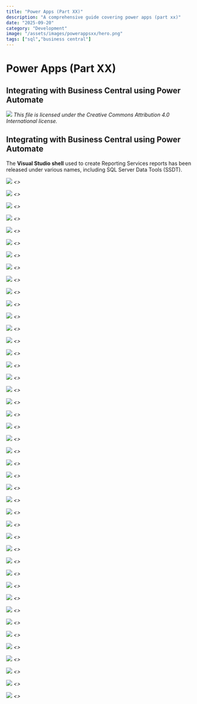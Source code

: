 ```yaml
---
title: "Power Apps (Part XX)"
description: "A comprehensive guide covering power apps (part xx)"
date: "2025-09-20"
category: "Development"
image: "/assets/images/powerappsxx/hero.png"
tags: ["sql","business central"]
---
```


# Power Apps (Part XX)

## Integrating with Business Central using Power Automate

![](/assets/images/powerappsxx/office-365-icon-500x500.png)
*This file is licensed under the Creative Commons Attribution 4.0 International license.*


## Integrating with Business Central using Power Automate

The **Visual Studio shell** used to create Reporting Services reports has been released under various names, including SQL Server Data Tools (SSDT).

![](/assets/images/powerappsxx/screenshot-2024-10-30-at-5.00.32pm-1836x1475.png)
*<<NEW TEXT HERE>>*

![](/assets/images/powerappsxx/screenshot-2024-10-30-at-5.00.32pm-1836x1475.png)
*<<NEW TEXT HERE>>*

![](/assets/images/powerappsxx/screenshot-2024-10-30-at-5.00.32pm-1836x1475.png)
*<<NEW TEXT HERE>>*

![](/assets/images/powerappsxx/screenshot-2024-10-30-at-5.00.32pm-1836x1475.png)
*<<NEW TEXT HERE>>*

![](/assets/images/powerappsxx/screenshot-2024-10-30-at-5.00.32pm-1836x1475.png)
*<<NEW TEXT HERE>>*

![](/assets/images/powerappsxx/screenshot-2024-10-30-at-5.00.32pm-1836x1475.png)
*<<NEW TEXT HERE>>*

![](/assets/images/powerappsxx/screenshot-2024-10-30-at-5.00.32pm-1836x1475.png)
*<<NEW TEXT HERE>>*

![](/assets/images/powerappsxx/screenshot-2024-10-30-at-5.00.32pm-1836x1475.png)
*<<NEW TEXT HERE>>*

![](/assets/images/powerappsxx/screenshot-2024-10-30-at-5.00.32pm-1836x1475.png)
*<<NEW TEXT HERE>>*

![](/assets/images/powerappsxx/screenshot-2024-10-30-at-5.00.32pm-1836x1475.png)
*<<NEW TEXT HERE>>*

![](/assets/images/powerappsxx/screenshot-2024-10-30-at-5.00.32pm-1836x1475.png)
*<<NEW TEXT HERE>>*

![](/assets/images/powerappsxx/screenshot-2024-10-30-at-5.00.32pm-1836x1475.png)
*<<NEW TEXT HERE>>*

![](/assets/images/powerappsxx/screenshot-2024-10-30-at-5.00.32pm-1836x1475.png)
*<<NEW TEXT HERE>>*

![](/assets/images/powerappsxx/screenshot-2024-10-30-at-5.00.32pm-1836x1475.png)
*<<NEW TEXT HERE>>*

![](/assets/images/powerappsxx/screenshot-2024-10-30-at-5.00.32pm-1836x1475.png)
*<<NEW TEXT HERE>>*

![](/assets/images/powerappsxx/screenshot-2024-10-30-at-5.00.32pm-1836x1475.png)
*<<NEW TEXT HERE>>*

![](/assets/images/powerappsxx/screenshot-2024-10-30-at-5.00.32pm-1836x1475.png)
*<<NEW TEXT HERE>>*

![](/assets/images/powerappsxx/screenshot-2024-10-30-at-5.00.32pm-1836x1475.png)
*<<NEW TEXT HERE>>*

![](/assets/images/powerappsxx/screenshot-2024-10-30-at-5.00.32pm-1836x1475.png)
*<<NEW TEXT HERE>>*

![](/assets/images/powerappsxx/screenshot-2024-10-30-at-5.00.32pm-1836x1475.png)
*<<NEW TEXT HERE>>*

![](/assets/images/powerappsxx/screenshot-2024-10-30-at-5.00.32pm-1836x1475.png)
*<<NEW TEXT HERE>>*

![](/assets/images/powerappsxx/screenshot-2024-10-30-at-5.00.32pm-1836x1475.png)
*<<NEW TEXT HERE>>*

![](/assets/images/powerappsxx/screenshot-2024-10-30-at-5.00.32pm-1836x1475.png)
*<<NEW TEXT HERE>>*

![](/assets/images/powerappsxx/screenshot-2024-10-30-at-5.00.32pm-1836x1475.png)
*<<NEW TEXT HERE>>*

![](/assets/images/powerappsxx/screenshot-2024-10-30-at-5.00.32pm-1836x1475.png)
*<<NEW TEXT HERE>>*

![](/assets/images/powerappsxx/screenshot-2024-10-30-at-5.00.32pm-1836x1475.png)
*<<NEW TEXT HERE>>*

![](/assets/images/powerappsxx/screenshot-2024-10-30-at-5.00.32pm-1836x1475.png)
*<<NEW TEXT HERE>>*

![](/assets/images/powerappsxx/screenshot-2024-10-30-at-5.00.32pm-1836x1475.png)
*<<NEW TEXT HERE>>*

![](/assets/images/powerappsxx/screenshot-2024-10-30-at-5.00.32pm-1836x1475.png)
*<<NEW TEXT HERE>>*

![](/assets/images/powerappsxx/screenshot-2024-10-30-at-5.00.32pm-1836x1475.png)
*<<NEW TEXT HERE>>*

![](/assets/images/powerappsxx/screenshot-2024-10-30-at-5.00.32pm-1836x1475.png)
*<<NEW TEXT HERE>>*

![](/assets/images/powerappsxx/screenshot-2024-10-30-at-5.00.32pm-1836x1475.png)
*<<NEW TEXT HERE>>*

![](/assets/images/powerappsxx/screenshot-2024-10-30-at-5.00.32pm-1836x1475.png)
*<<NEW TEXT HERE>>*

![](/assets/images/powerappsxx/screenshot-2024-10-30-at-5.00.32pm-1836x1475.png)
*<<NEW TEXT HERE>>*

![](/assets/images/powerappsxx/screenshot-2024-10-30-at-5.00.32pm-1836x1475.png)
*<<NEW TEXT HERE>>*

![](/assets/images/powerappsxx/screenshot-2024-10-30-at-5.00.32pm-1836x1475.png)
*<<NEW TEXT HERE>>*

![](/assets/images/powerappsxx/screenshot-2024-10-30-at-5.00.32pm-1836x1475.png)
*<<NEW TEXT HERE>>*

![](/assets/images/powerappsxx/screenshot-2024-10-30-at-5.00.32pm-1836x1475.png)
*<<NEW TEXT HERE>>*

![](/assets/images/powerappsxx/screenshot-2024-10-30-at-5.00.32pm-1836x1475.png)
*<<NEW TEXT HERE>>*

![](/assets/images/powerappsxx/screenshot-2024-10-30-at-5.00.32pm-1836x1475.png)
*<<NEW TEXT HERE>>*

![](/assets/images/powerappsxx/screenshot-2024-10-30-at-5.00.32pm-1836x1475.png)
*<<NEW TEXT HERE>>*

![](/assets/images/powerappsxx/screenshot-2024-10-30-at-5.00.32pm-1836x1475.png)
*<<NEW TEXT HERE>>*

![](/assets/images/powerappsxx/screenshot-2024-10-30-at-5.00.32pm-1836x1475.png)
*<<NEW TEXT HERE>>*
